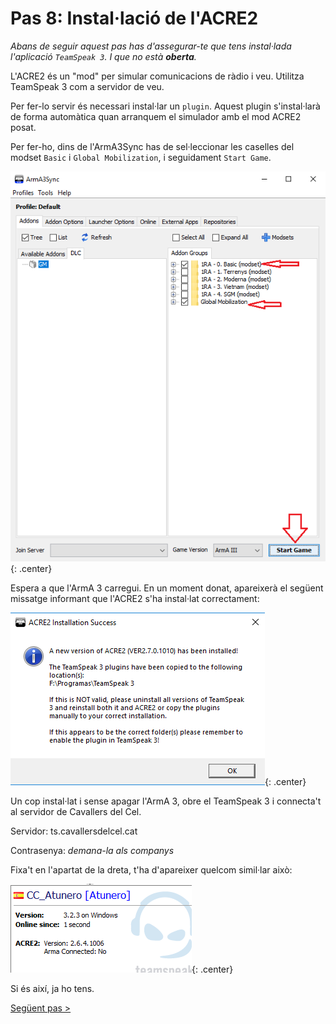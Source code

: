 # Pas 8: Instal·lació de l'ACRE2

*Abans de seguir aquest pas has d'assegurar-te que tens instal·lada l'aplicació `TeamSpeak 3`. I que no està **oberta**.*

L'ACRE2 és un "mod" per simular comunicacions de ràdio i veu. Utilitza TeamSpeak 3 com a servidor de veu.

Per fer-lo servir és necessari instal·lar un `plugin`. Aquest plugin s'instal·larà de forma automàtica quan arranquem el simulador amb el mod ACRE2 posat.

Per fer-ho, dins de l'ArmA3Sync has de sel·leccionar les caselles del modset `Basic` i `Global Mobilization`, i seguidament `Start Game`.

![image](_imatges/acre2_1.png){: .center}

Espera a que l'ArmA 3 carregui. En un moment donat, apareixerà el següent missatge informant que l'ACRE2 s'ha instal·lat correctament:

![image](_imatges/acre2_2.png){: .center}

Un cop instal·lat i sense apagar l'ArmA 3, obre el TeamSpeak 3 i connecta't al servidor de Cavallers del Cel.

Servidor: ts.cavallersdelcel.cat

Contrasenya: *demana-la als companys*

Fixa't en l'apartat de la dreta, t'ha d'apareixer quelcom simil·lar això:

![image](_imatges/acre2_4.png){: .center}

Si és així, ja ho tens.

[Següent pas >](http://arma.cavallersdelcel.cat/gn/pas9)
